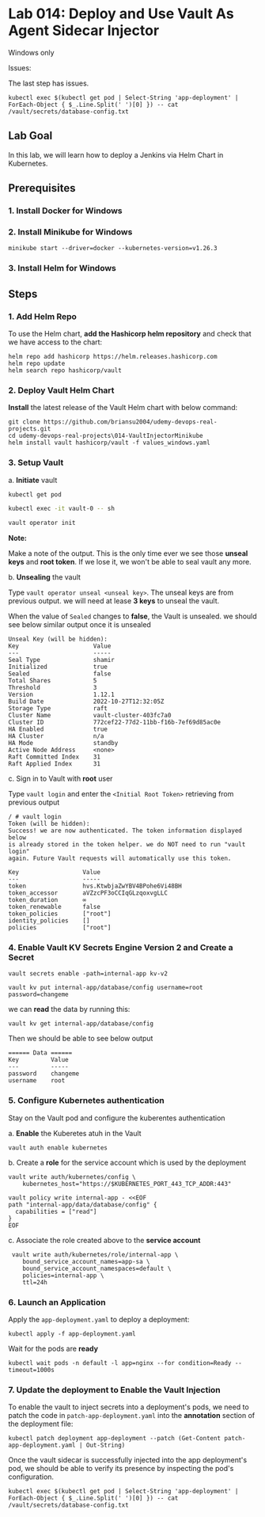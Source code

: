 # Lab 014: Deploy and Use Vault As Agent Sidecar Injector

Windows only

Issues:

The last step has issues.

```dos
kubectl exec $(kubectl get pod | Select-String 'app-deployment' | ForEach-Object { $_.Line.Split(' ')[0] }) -- cat /vault/secrets/database-config.txt
```

## Lab Goal

In this lab, we will learn how to deploy a Jenkins via Helm Chart in Kubernetes.

## Prerequisites

### 1. Install Docker for Windows

### 2. Install Minikube for Windows

```dos
minikube start --driver=docker --kubernetes-version=v1.26.3
```

### 3. Install Helm for Windows

## Steps

### 1. Add Helm Repo

To use the Helm chart, **add the Hashicorp helm repository** and check that we have access to the chart:

```dos
helm repo add hashicorp https://helm.releases.hashicorp.com
helm repo update
helm search repo hashicorp/vault
```

<!--
helm repo list

helm list

PS C:\devbox> helm repo add hashicorp https://helm.releases.hashicorp.com
"hashicorp" has been added to our repositories
PS C:\devbox> helm repo update
Hang tight while we grab the latest from our chart repositories...
...Successfully got an update from the "hashicorp" chart repository
...Successfully got an update from the "jenkins" chart repository
Update Complete. ⎈Happy Helming!⎈
PS C:\devbox> helm search repo hashicorp/vault
NAME            CHART VERSION   APP VERSION     DESCRIPTION
hashicorp/vault 0.24.0          1.13.1          Official HashiCorp Vault Chart
-->

### 2. Deploy Vault Helm Chart

**Install** the latest release of the Vault Helm chart with below command:

```dos
git clone https://github.com/briansu2004/udemy-devops-real-projects.git
cd udemy-devops-real-projects\014-VaultInjectorMinikube
helm install vault hashicorp/vault -f values_windows.yaml
```

<!--
```dos
PS C:\devbox\udemy-devops-real-projects\014-VaultInjectorMinikube> helm install vault hashicorp/vault -f values.yaml
NAME: vault
LAST DEPLOYED: Sat Apr  8 20:20:55 2023
NAMESPACE: default
STATUS: deployed
REVISION: 1
NOTES:
Thank we for installing HashiCorp Vault!

Now that we have deployed Vault, we should look over the docs on using
Vault with Kubernetes available here:

https://www.vaultproject.io/docs/

our release is named vault. To learn more about the release, try:

  $ helm status vault
  $ helm get manifest vault

PS C:\devbox\udemy-devops-real-projects\014-VaultInjectorMinikube> helm status vault
NAME: vault
LAST DEPLOYED: Sat Apr  8 20:20:55 2023
NAMESPACE: default
STATUS: deployed
REVISION: 1
NOTES:
Thank we for installing HashiCorp Vault!

Now that we have deployed Vault, we should look over the docs on using
Vault with Kubernetes available here:

https://www.vaultproject.io/docs/

our release is named vault. To learn more about the release, try:

  $ helm status vault
  $ helm get manifest vault
```
-->

### 3. Setup Vault

a. **Initiate** vault

```bash
kubectl get pod

kubectl exec -it vault-0 -- sh

vault operator init
```

<!--
```bash
/ $ vault operator init
Unseal Key 1: sSilf5U+hYtF1yMrDsLsCmMqSzyKCZKNxVdC8iag01XH
Unseal Key 2: Xw7I9jigse5JZNBeSUoC4iUjJHF02GuJmfTXQXvcCoX/
Unseal Key 3: Ih/2UfDI2i4RxwpnFaJDbnO6tzf9kHfCdpmeKhE8fPFz
Unseal Key 4: vJhMqPGPHEPL3BlIk88okNFfPdekKrsGAyXr22kULD6C
Unseal Key 5: Y+8b3yzOvN7cFxPx6oi62K7Tn0de/ahnzfYJ24VfszK8

Initial Root Token: hvs.RJGvA7wXMyKhNReZFaw6dVb9

Vault initialized with 5 key shares and a key threshold of 3. Please securely
distribute the key shares printed above. When the Vault is re-sealed,        
restarted, or stopped, you must supply at least 3 of these keys to unseal it 
before it can start servicing requests.

Vault does not store the generated root key. Without at least 3 keys to      
reconstruct the root key, Vault will remain permanently sealed!

It is possible to generate new unseal keys, provided you have a quorum of    
existing unseal keys shares. See "vault operator rekey" for more information.
```
-->

**Note:**

Make a note of the output. This is the only time ever we see those **unseal keys** and **root token**. If we lose it, we won't be able to seal vault any more.

b. **Unsealing** the vault

Type `vault operator unseal <unseal key>`. The unseal keys are from previous output. we will need at lease **3 keys** to unseal the vault.

When the value of  `Sealed` changes to **false**, the Vault is unsealed. we should see below similar output once it is unsealed

```dos
Unseal Key (will be hidden): 
Key                     Value
---                     -----
Seal Type               shamir
Initialized             true
Sealed                  false
Total Shares            5
Threshold               3
Version                 1.12.1
Build Date              2022-10-27T12:32:05Z
Storage Type            raft
Cluster Name            vault-cluster-403fc7a0
Cluster ID              772cef22-77d2-11bb-f16b-7ef69d85ac0e
HA Enabled              true
HA Cluster              n/a
HA Mode                 standby
Active Node Address     <none>
Raft Committed Index    31
Raft Applied Index      31
```

c. Sign in to Vault with **root** user

Type `vault login` and enter the `<Initial Root Token>` retrieving from previous output

```dos
/ # vault login
Token (will be hidden): 
Success! we are now authenticated. The token information displayed below
is already stored in the token helper. we do NOT need to run "vault login"
again. Future Vault requests will automatically use this token.

Key                  Value
---                  -----
token                hvs.KtwbjaZwYBV4BPohe6Vi48BH
token_accessor       aVZzcPF3oCCIqGLzqoxvgLLC
token_duration       ∞
token_renewable      false
token_policies       ["root"]
identity_policies    []
policies             ["root"]
```

### 4. Enable Vault KV Secrets Engine Version 2 and Create a Secret

<!--
> Refer to <https://developer.hashicorp.com/vault/docs/secrets/kv/kv-v2>
-->

```dos
vault secrets enable -path=internal-app kv-v2

vault kv put internal-app/database/config username=root password=changeme
```

we can **read** the data by running this:

```dos
vault kv get internal-app/database/config
```

Then we should be able to see below output

```dos
====== Data ======
Key         Value
---         -----
password    changeme
username    root
```

### 5. Configure Kubernetes authentication

Stay on the Vault pod and configure the kuberentes authentication

a. **Enable** the Kuberetes atuh in the Vault

```dos
vault auth enable kubernetes
```

b. Create a **role** for the service account which is used by the deployment

```dos
vault write auth/kubernetes/config \
    kubernetes_host="https://$KUBERNETES_PORT_443_TCP_ADDR:443"

vault policy write internal-app - <<EOF
path "internal-app/data/database/config" {
  capabilities = ["read"]
}
EOF
```

<!--
> Note: Since version 2 kv has prefixed `data/`, our secret path will be `internal-app/data/database/config`, instead of `internal-app/database/config`
-->

c. Associate the role created above to the **service account**

```dos
 vault write auth/kubernetes/role/internal-app \
    bound_service_account_names=app-sa \
    bound_service_account_namespaces=default \
    policies=internal-app \
    ttl=24h
```

### 6. Launch an Application

Apply the `app-deployment.yaml` to deploy a deployment:

```dos
kubectl apply -f app-deployment.yaml
```

Wait for the pods are **ready**

```dos
kubectl wait pods -n default -l app=nginx --for condition=Ready --timeout=1000s
```

### 7. Update the deployment to Enable the Vault Injection

To enable the vault to inject secrets into a deployment's pods, we need to patch the  code in `patch-app-deployment.yaml` into the **annotation** section of the deployment file:

<!--
```dos
kubectl patch deployment app-deployment --patch "$(cat patch-app-deployment.yaml)"
```

==>
-->

```dos
kubectl patch deployment app-deployment --patch (Get-Content patch-app-deployment.yaml | Out-String)
```

Once the vault sidecar is successfully injected into the app deployment's pod, we should be able to verify its presence by inspecting the pod's configuration.

<!--
```dos
kubectl exec $(kubectl get pod|grep app-deployment|awk '{print $1}') -- cat /vault/secrets/database-config.txt
```

==>
-->

```dos
kubectl exec $(kubectl get pod | Select-String 'app-deployment' | ForEach-Object { $_.Line.Split(' ')[0] }) -- cat /vault/secrets/database-config.txt
```

